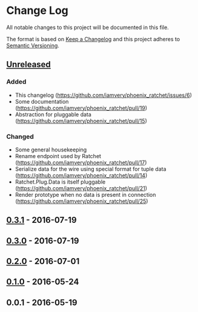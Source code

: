 # Change Log
All notable changes to this project will be documented in this file.

The format is based on [Keep a Changelog](http://keepachangelog.com/) 
and this project adheres to [Semantic Versioning](http://semver.org/).

## [Unreleased]

### Added
- This changelog (https://github.com/iamvery/phoenix_ratchet/issues/6)
- Some documentation (https://github.com/iamvery/phoenix_ratchet/pull/19)
- Abstraction for pluggable data (https://github.com/iamvery/phoenix_ratchet/pull/15)

### Changed
- Some general housekeeping
- Rename endpoint used by Ratchet (https://github.com/iamvery/phoenix_ratchet/pull/17)
- Serialize data for the wire using special format for tuple data (https://github.com/iamvery/phoenix_ratchet/pull/14)
- Ratchet.Plug.Data is itself pluggable (https://github.com/iamvery/phoenix_ratchet/pull/21)
- Render prototype when no data is present in connection (https://github.com/iamvery/phoenix_ratchet/pull/25)

## [0.3.1] - 2016-07-19
## [0.3.0] - 2016-07-19
## [0.2.0] - 2016-07-01
## [0.1.0] - 2016-05-24
## 0.0.1 - 2016-05-19

[Unreleased]: https://github.com/iamvery/phoenix_ratchet/compare/v0.3.1...HEAD
[0.3.1]: https://github.com/iamvery/phoenix_ratchet/compare/v0.3.0...v0.3.1
[0.3.0]: https://github.com/iamvery/phoenix_ratchet/compare/v0.2.0...v0.3.0
[0.2.0]: https://github.com/iamvery/phoenix_ratchet/compare/v0.1.0...v0.2.0
[0.1.0]: https://github.com/iamvery/phoenix_ratchet/compare/v0.0.1...v0.1.0
